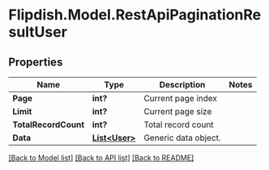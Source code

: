# Flipdish.Model.RestApiPaginationResultUser
## Properties

Name | Type | Description | Notes
------------ | ------------- | ------------- | -------------
**Page** | **int?** | Current page index | 
**Limit** | **int?** | Current page size | 
**TotalRecordCount** | **int?** | Total record count | 
**Data** | [**List&lt;User&gt;**](User.md) | Generic data object. | 

[[Back to Model list]](../README.md#documentation-for-models) [[Back to API list]](../README.md#documentation-for-api-endpoints) [[Back to README]](../README.md)

